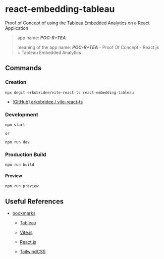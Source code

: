 # react-embedding-tableau

Proof of Concept of using the [Tableau Embedded Analytics](https://www.tableau.com/products/embedded-analytics) on a React Application

> app name: _**POC-R+TEA**_
>
> meaning of the app name: _**POC-R+TEA**_ - Proof Of Concept - React.js + Tableau Embedded Analytics

## Commands

### Creation

```
npx degit erkobridee/vite-react-ts react-embedding-tableau
```

- [[GitHub] erkobridee / vite-react-ts](https://github.com/erkobridee/vite-react-ts)

### Development

```
npm start

or

npm run dev
```

### Production Build

```
npm run build
```

#### Preview

```
npm run preview
```

## Useful References

- [bookmarks](src/content/bookmarks/)

  - [Tableau](src/content/bookmarks/tableau.md)

  - [Vite.js](src/content/bookmarks/vitejs.md)

  - [React.js](src/content/bookmarks/reactjs.md)

  - [TailwindCSS](src/content/bookmarks/tailwindcss.md)
